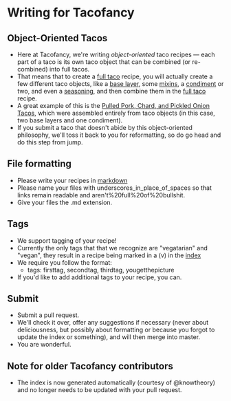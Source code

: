 Writing for Tacofancy
====================

Object-Oriented Tacos
--------------------
* Here at Tacofancy, we're writing _object-oriented_ taco recipes — each part of a taco is its own taco object that can be combined (or re-combined) into full tacos.
* That means that to create a [full taco](/full_tacos) recipe, you will actually create a few different taco objects, like a [base layer](/base_layers), some [mixins](/mixins), a [condiment](/condiments) or two, and even a [seasoning](/seasonings), and then combine them in the [full taco](/full_tacos) recipe.
* A great example of this is the [Pulled Pork, Chard, and Pickled Onion Tacos](/full_tacos/pork_chard_onion.md), which were assembled entirely from taco objects (in this case, two base layers and one condiment).
* If you submit a taco that doesn't abide by this object-oriented philosophy, we'll toss it back to you for reformatting, so do go head and do this step from jump.

File formatting
--------------
* Please write your recipes in [markdown](http://daringfireball.net/projects/markdown/basics)
* Please name your files with underscores_in_place_of_spaces so that links remain readable and aren't%20full%20of%20bullshit.
* Give your files the .md extension.

Tags
----
* We support tagging of your recipe!
* Currently the only tags that that we recognize are "vegatarian" and "vegan", they result in a recipe being marked in a (v) in the [index](/index.md)
* We require you follow the format:
  * tags: firsttag, secondtag, thirdtag, yougetthepicture
* If you'd like to add additional tags to your recipe, you can.

Submit
------
* Submit a pull request.
* We'll check it over, offer any suggestions if necessary (never about deliciousness, but possibly about formatting or because you forgot to update the index or something), and will then merge into master.
* You are wonderful.

Note for older Tacofancy contributors
-------------------------------------
* The index is now generated automatically (courtesy of @knowtheory) and no longer needs to be updated with your pull request.
